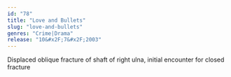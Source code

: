 ```yaml
---
id: "78"
title: "Love and Bullets"
slug: "love-and-bullets"
genres: "Crime|Drama"
release: "10&#x2F;7&#x2F;2003"
---
```


Displaced oblique fracture of shaft of right ulna, initial encounter for closed fracture

